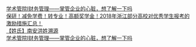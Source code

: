   
[学术管院l财务管理——掌管企业的心脏，想了解一下吗](http://www.dianyue.me/archives/532/4gb8niqpkyuhanop/)  
[保研！减免学费！转专业！高额奖学金！2018年浙江部分高校对优秀学生报考的激励措施汇总！](http://www.dianyue.me/archives/836/0ghd8dhjgfiq75uu/)  
[【姓氏】南安洪姓溯源](http://www.dianyue.me/archives/904/m7doa5976infyqei/)  
[学术管院l财务管理——掌管企业的心脏，想了解一下吗](http://www.dianyue.me/archives/666/nosnk6azvulhnyy0/)